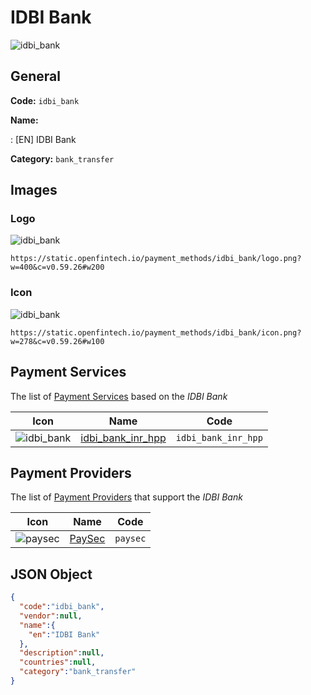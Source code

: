 
# IDBI Bank 
![idbi_bank](https://static.openfintech.io/payment_methods/idbi_bank/logo.png?w=400&c=v0.59.26#w200)  

## General 
**Code:** `idbi_bank` 
 
**Name:** 
 
:	[EN] IDBI Bank 
 
**Category:** `bank_transfer` 
 

## Images 

### Logo 
![idbi_bank](https://static.openfintech.io/payment_methods/idbi_bank/logo.png?w=400&c=v0.59.26#w200)  

```
https://static.openfintech.io/payment_methods/idbi_bank/logo.png?w=400&c=v0.59.26#w200
```  

### Icon 
![idbi_bank](https://static.openfintech.io/payment_methods/idbi_bank/icon.png?w=278&c=v0.59.26#w100)  

```
https://static.openfintech.io/payment_methods/idbi_bank/icon.png?w=278&c=v0.59.26#w100
```  

## Payment Services 
 
The list of [Payment Services](/payment-services/) based on the _IDBI Bank_ 

|Icon|Name|Code| 
|:---:|:---:|:---:| 
|![idbi_bank](https://static.openfintech.io/payment_methods/idbi_bank/icon.png?w=278&c=v0.59.26#w100) |[idbi_bank_inr_hpp](/payment-services/idbi_bank_inr_hpp/)|`idbi_bank_inr_hpp`| 
 

## Payment Providers 
 
The list of [Payment Providers](/payment-providers/) that support the _IDBI Bank_ 

|Icon|Name|Code| 
|:---:|:---:|:---:| 
|![paysec](https://static.openfintech.io/payment_providers/paysec/icon.png?w=278&c=v0.59.26#w100) |[PaySec](/payment-providers/paysec/)|`paysec`| 
 

## JSON Object 

```json
{
  "code":"idbi_bank",
  "vendor":null,
  "name":{
    "en":"IDBI Bank"
  },
  "description":null,
  "countries":null,
  "category":"bank_transfer"
}
```  
